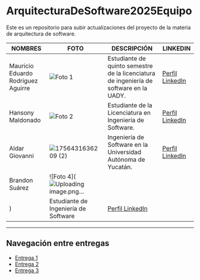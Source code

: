 # ArquitecturaDeSoftware2025Equipo
Este es un repositorio para subir actualizaciones del proyecto de la materia de arquitectura de software.

| NOMBRES                     | FOTO                                                                                          | DESCRIPCIÓN                                                                                                                                                             | LINKEDIN                                                                |
|----------------------------|-----------------------------------------------------------------------------------------------|-------------------------------------------------------------------------------------------------------------------------------------------------------------------------|-------------------------------------------------------------------------|
|Mauricio Eduardo Rodriguez Aguirre  | ![Foto 1](https://extranet.matematicas.uady.mx/enlinea/pluginfile.php/24424/user/icon/classic/f1?rev=1279692)                                                                     | Estudiante de quinto semestre de la licenciatura de ingeniería de software en la UADY.| [Perfil LinkedIn](https://www.linkedin.com/in/mauricio-eduardo-rodr%C3%ADguez-aguirre-70354128a?utm_source=share&utm_campaign=share_via&utm_content=profile&utm_medium=android_app)|
|Hansony Maldonado                           | ![Foto 2](https://media.licdn.com/dms/image/v2/D5603AQEadKDCwB-APA/profile-displayphoto-scale_100_100/B56Zj0XGWwHAAg-/0/1756446354553?e=1759363200&v=beta&t=oqYZD_GnZu_bBZU9DTkQydAR-u7M2N9JCeN3thygGqE)                                                                     | Estudiante de la Licenciatura en Ingeniería de Software.                                                                                                                                    | [Perfil LinkedIn](https://www.linkedin.com/in/hansony-maldonado-96569828a/)                                      |
|Aldar Giovanni                         | ![1756431636209 (2)](https://github.com/user-attachments/assets/5a939298-7156-4253-8985-6d7c63ed4915) | Ingeniería de Software en la Universidad Autónoma de Yucatán.                  | [Perfil LinkedIn](https://www.linkedin.com/in/aldar-gonzalez-a6594b217/)  |
|Brandon Suárez                            | ![Foto 4](![Uploading image.png…]()
)                                                                     | Estudiante de Ingeniería de Software                                                                                                                                    | [Perfil LinkedIn](https://www.linkedin.com/in/brandon-suarez435/)                                      |




<hr>

## Navegación entre entregas

- [Entrega 1](../Entrega-1/)
- [Entrega 2](../Entrega-2/)
- [Entrega 3](../Entrega-3/)
<!--stackedit_data:
eyJoaXN0b3J5IjpbMTYzOTUwNTA4MiwxMDI5ODYyOTQwLDEwMj
k4NjI5NDAsMTUwMjY2NTQyNCw4MjAxOTU5OTgsMTc3ODgxOTgx
MiwxMzQ0NTEwNjQ4LDEwMjA0MDMzNzYsLTE5NjYxNzIzMzFdfQ
==
-->
